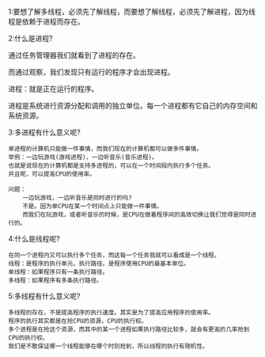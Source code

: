1:要想了解多线程，必须先了解线程，而要想了解线程，必须先了解进程，因为线程是依赖于进程而存在。


2:什么是进程?

通过任务管理器我们就看到了进程的存在。

而通过观察，我们发现只有运行的程序才会出现进程。

进程：就是正在运行的程序。

进程是系统进行资源分配和调用的独立单位。每一个进程都有它自己的内存空间和系统资源。

	
3:多进程有什么意义呢?
	
    单进程的计算机只能做一件事情，而我们现在的计算机都可以做多件事情。
    举例：一边玩游戏(游戏进程)，一边听音乐(音乐进程)。
	也就是说现在的计算机都是支持多进程的，可以在一个时间段内执行多个任务。
	并且呢，可以提高CPU的使用率。
	
	问题：
		一边玩游戏，一边听音乐是同时进行的吗?
		不是。因为单CPU在某一个时间点上只能做一件事情。
		而我们在玩游戏，或者听音乐的时候，是CPU在做着程序间的高效切换让我们觉得是同时进行的。
		
4:什么是线程呢?
	
	在同一个进程内又可以执行多个任务，而这每一个任务我就可以看成是一个线程。
	线程：是程序的执行单元，执行路径。是程序使用CPU的最基本单位。
	单线程：如果程序只有一条执行路径。
	多线程：如果程序有多条执行路径。
	
5:多线程有什么意义呢?
	
	多线程的存在，不是提高程序的执行速度。其实是为了提高应用程序的使用率。
	程序的执行其实都是在抢CPU的资源，CPU的执行权。
	多个进程是在抢这个资源，而其中的某一个进程如果执行路径比较多，就会有更高的几率抢到CPU的执行权。
	我们是不敢保证哪一个线程能够在哪个时刻抢到，所以线程的执行有随机性。
